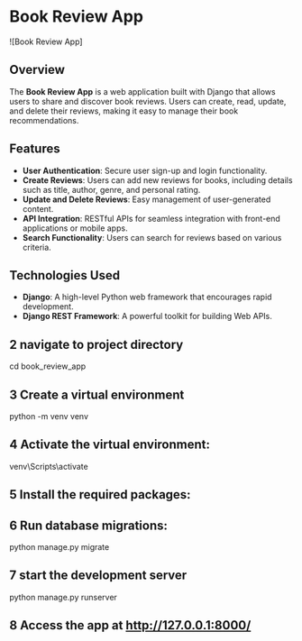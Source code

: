 # Book Review App

![Book Review App]

## Overview

The **Book Review App** is a web application built with Django that allows users to share and discover book reviews. Users can create, read, update, and delete their reviews, making it easy to manage their book recommendations.

## Features

- **User Authentication**: Secure user sign-up and login functionality.
- **Create Reviews**: Users can add new reviews for books, including details such as title, author, genre, and personal rating.
- **Update and Delete Reviews**: Easy management of user-generated content.
- **API Integration**: RESTful APIs for seamless integration with front-end applications or mobile apps.
- **Search Functionality**: Users can search for reviews based on various criteria.

## Technologies Used

- **Django**: A high-level Python web framework that encourages rapid development.
- **Django REST Framework**: A powerful toolkit for building Web APIs.

## 2 navigate to project directory
 cd book_review_app
 
## 3 Create a virtual environment

python -m venv venv

## 4 Activate the virtual environment:

venv\Scripts\activate

## 5 Install the required packages:

## 6 Run database migrations:

 python manage.py migrate

## 7 start the development server

python manage.py runserver

## 8 Access the app at http://127.0.0.1:8000/
